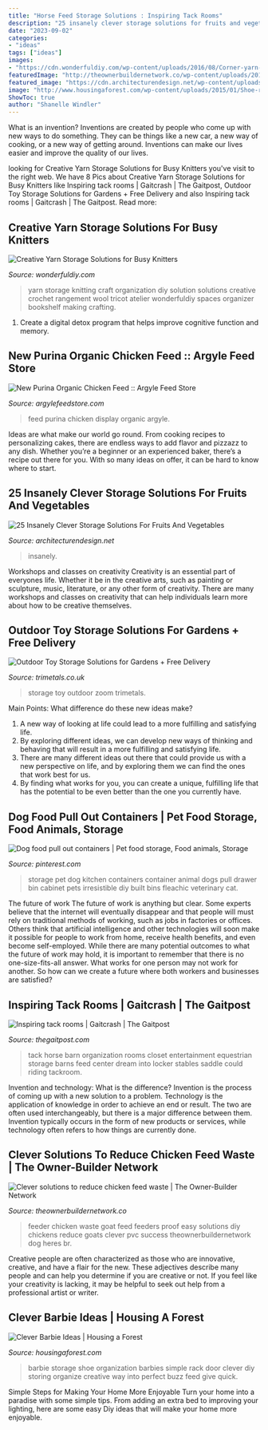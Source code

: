 ```yaml
---
title: "Horse Feed Storage Solutions : Inspiring Tack Rooms"
description: "25 insanely clever storage solutions for fruits and vegetables"
date: "2023-09-02"
categories:
- "ideas"
tags: ["ideas"]
images:
- "https://cdn.wonderfuldiy.com/wp-content/uploads/2016/08/Corner-yarn-bookshelf.jpg"
featuredImage: "http://theownerbuildernetwork.co/wp-content/uploads/2016/07/Clever-Solutions-Reduce-Chicken-Feed-Waste-15.jpg"
featured_image: "https://cdn.architecturendesign.net/wp-content/uploads/2016/03/AD-Insanely-Clever-Storage-Solutions-For-Furits-And-Vegetables-CoverImage.jpg"
image: "http://www.housingaforest.com/wp-content/uploads/2015/01/Shoe-rack-turned-Barbie-storage.jpg"
ShowToc: true
author: "Shanelle Windler"
---
```



What is an invention?
Inventions are created by people who come up with new ways to do something. They can be things like a new car, a new way of cooking, or a new way of getting around. Inventions can make our lives easier and improve the quality of our lives.

	

		
looking for Creative Yarn Storage Solutions for Busy Knitters you've visit to the right web. We have 8 Pics about Creative Yarn Storage Solutions for Busy Knitters like Inspiring tack rooms | Gaitcrash | The Gaitpost, Outdoor Toy Storage Solutions for Gardens + Free Delivery and also Inspiring tack rooms | Gaitcrash | The Gaitpost. Read more:
		
    
## Creative Yarn Storage Solutions For Busy Knitters

<img loading=lazy src="https://cdn.wonderfuldiy.com/wp-content/uploads/2016/08/Corner-yarn-bookshelf.jpg" onerror="this.onerror=null;this.src='https://tse3.mm.bing.net/th?id=OIP.Phod19Y0rmM1Wh05972vKgHaLL&amp;pid=15.1';" alt="Creative Yarn Storage Solutions for Busy Knitters">

_Source: wonderfuldiy.com_

>yarn storage knitting craft organization diy solution solutions creative crochet rangement wool tricot atelier wonderfuldiy spaces organizer bookshelf making crafting. 

	

1. Create a digital detox program that helps improve cognitive function and memory.

    
## New Purina Organic Chicken Feed :: Argyle Feed Store

<img loading=lazy src="http://www.argylefeedstore.com/wp-content/uploads/2016/01/Argyle-Feed_Purina-Organic-Chicken-Feed-Display.jpg" onerror="this.onerror=null;this.src='https://tse3.mm.bing.net/th?id=OIP.J7yvWGsDOtqPJZmRcMk3wgHaJ4&amp;pid=15.1';" alt="New Purina Organic Chicken Feed :: Argyle Feed Store">

_Source: argylefeedstore.com_

>feed purina chicken display organic argyle. 

	

Ideas are what make our world go round. From cooking recipes to personalizing cakes, there are endless ways to add flavor and pizzazz to any dish. Whether you’re a beginner or an experienced baker, there’s a recipe out there for you. With so many ideas on offer, it can be hard to know where to start.

    
## 25 Insanely Clever Storage Solutions For Fruits And Vegetables

<img loading=lazy src="https://cdn.architecturendesign.net/wp-content/uploads/2016/03/AD-Insanely-Clever-Storage-Solutions-For-Furits-And-Vegetables-CoverImage.jpg" onerror="this.onerror=null;this.src='https://tse1.mm.bing.net/th?id=OIP.W3Y2CwcszJMhBgm0mIMwcQHaD3&amp;pid=15.1';" alt="25 Insanely Clever Storage Solutions For Fruits And Vegetables">

_Source: architecturendesign.net_

>insanely. 

	

Workshops and classes on creativity
Creativity is an essential part of everyones life. Whether it be in the creative arts, such as painting or sculpture, music, literature, or any other form of creativity. There are many workshops and classes on creativity that can help individuals learn more about how to be creative themselves.

    
## Outdoor Toy Storage Solutions For Gardens + Free Delivery

<img loading=lazy src="http://www.trimetals.co.uk/media/img_56702d840cacf.jpg" onerror="this.onerror=null;this.src='https://tse1.mm.bing.net/th?id=OIP.PBIGPX9ZN2lGI-Lr62bjYQHaE8&amp;pid=15.1';" alt="Outdoor Toy Storage Solutions for Gardens + Free Delivery">

_Source: trimetals.co.uk_

>storage toy outdoor zoom trimetals. 

	

Main Points: What difference do these new ideas make?
1. A new way of looking at life could lead to a more fulfilling and satisfying life.
2. By exploring different ideas, we can develop new ways of thinking and behaving that will result in a more fulfilling and satisfying life.
3. There are many different ideas out there that could provide us with a new perspective on life, and by exploring them we can find the ones that work best for us.
4. By finding what works for you, you can create a unique, fulfilling life that has the potential to be even better than the one you currently have.

    
## Dog Food Pull Out Containers | Pet Food Storage, Food Animals, Storage

<img loading=lazy src="https://i.pinimg.com/736x/ff/0c/4b/ff0c4b6cde7a0d3e8da23962e679a752--pet-food-storage-storage-ideas.jpg" onerror="this.onerror=null;this.src='https://tse2.mm.bing.net/th?id=OIP.Opj2POBer-cYoLKbBfGLDAEsEs&amp;pid=15.1';" alt="Dog food pull out containers | Pet food storage, Food animals, Storage">

_Source: pinterest.com_

>storage pet dog kitchen containers container animal dogs pull drawer bin cabinet pets irresistible diy built bins fleachic veterinary cat. 

	

The future of work
The future of work is anything but clear. Some experts believe that the internet will eventually disappear and that people will must rely on traditional methods of working, such as jobs in factories or offices. Others think that artificial intelligence and other technologies will soon make it possible for people to work from home, receive health benefits, and even become self-employed. While there are many potential outcomes to what the future of work may hold, it is important to remember that there is no one-size-fits-all answer. What works for one person may not work for another. So how can we create a future where both workers and businesses are satisfied?

    
## Inspiring Tack Rooms | Gaitcrash | The Gaitpost

<img loading=lazy src="https://www.thegaitpost.com/wp-content/uploads/a70230b133cee12b84c97f6ffec8cee7.jpg" onerror="this.onerror=null;this.src='https://tse2.mm.bing.net/th?id=OIP.FTyV9t7pmO3mv95_snKF7QHaFj&amp;pid=15.1';" alt="Inspiring tack rooms | Gaitcrash | The Gaitpost">

_Source: thegaitpost.com_

>tack horse barn organization rooms closet entertainment equestrian storage barns feed center dream into locker stables saddle could riding tackroom. 

	

Invention and technology: What is the difference?
Invention is the process of coming up with a new solution to a problem. Technology is the application of knowledge in order to achieve an end or result. The two are often used interchangeably, but there is a major difference between them. Invention typically occurs in the form of new products or services, while technology often refers to how things are currently done.

    
## Clever Solutions To Reduce Chicken Feed Waste | The Owner-Builder Network

<img loading=lazy src="http://theownerbuildernetwork.co/wp-content/uploads/2016/07/Clever-Solutions-Reduce-Chicken-Feed-Waste-15.jpg" onerror="this.onerror=null;this.src='https://tse3.mm.bing.net/th?id=OIP.reQI3oJpmEeZiEzpAJe5EwHaJ4&amp;pid=15.1';" alt="Clever solutions to reduce chicken feed waste | The Owner-Builder Network">

_Source: theownerbuildernetwork.co_

>feeder chicken waste goat feed feeders proof easy solutions diy chickens reduce goats clever pvc success theownerbuildernetwork dog heres br. 

	

Creative people are often characterized as those who are innovative, creative, and have a flair for the new. These adjectives describe many people and can help you determine if you are creative or not. If you feel like your creativity is lacking, it may be helpful to seek out help from a professional artist or writer.

    
## Clever Barbie Ideas | Housing A Forest

<img loading=lazy src="http://www.housingaforest.com/wp-content/uploads/2015/01/Shoe-rack-turned-Barbie-storage.jpg" onerror="this.onerror=null;this.src='https://tse4.mm.bing.net/th?id=OIP._rHeIOWDbDdqgofhkA_3sQHaJ3&amp;pid=15.1';" alt="Clever Barbie Ideas | Housing a Forest">

_Source: housingaforest.com_

>barbie storage shoe organization barbies simple rack door clever diy storing organize creative way into perfect buzz feed give quick. 

	

Simple Steps for Making Your Home More Enjoyable
Turn your home into a paradise with some simple tips. From adding an extra bed to improving your lighting, here are some easy Diy ideas that will make your home more enjoyable.

